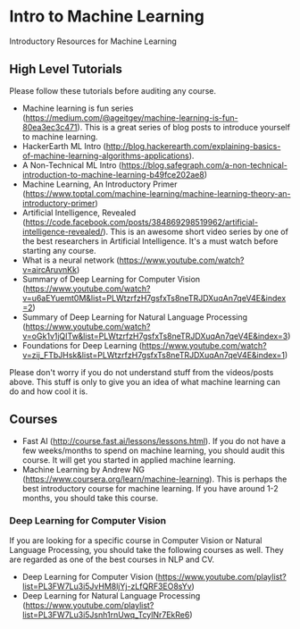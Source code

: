 # Intro to Machine Learning
Introductory Resources for Machine Learning

## High Level Tutorials
Please follow these tutorials before auditing any course.

- Machine learning is fun series (https://medium.com/@ageitgey/machine-learning-is-fun-80ea3ec3c471). This is a great series of blog posts to introduce yourself to machine learning.
- HackerEarth ML Intro (http://blog.hackerearth.com/explaining-basics-of-machine-learning-algorithms-applications).
- A Non-Technical ML Intro (https://blog.safegraph.com/a-non-technical-introduction-to-machine-learning-b49fce202ae8)
- Machine Learning, An Introductory Primer (https://www.toptal.com/machine-learning/machine-learning-theory-an-introductory-primer)
- Artificial Intelligence, Revealed (https://code.facebook.com/posts/384869298519962/artificial-intelligence-revealed/). This is an awesome short video series by one of the best researchers in Artificial Intelligence. It's a must watch before starting any course.
- What is a neural network (https://www.youtube.com/watch?v=aircAruvnKk)
- Summary of Deep Learning for Computer Vision (https://www.youtube.com/watch?v=u6aEYuemt0M&list=PLWtzrfzH7gsfxTs8neTRJDXuqAn7qeV4E&index=2)
- Summary of Deep Learning for Natural Language Processing (https://www.youtube.com/watch?v=oGk1v1jQITw&list=PLWtzrfzH7gsfxTs8neTRJDXuqAn7qeV4E&index=3)
- Foundations for Deep Learning (https://www.youtube.com/watch?v=zij_FTbJHsk&list=PLWtzrfzH7gsfxTs8neTRJDXuqAn7qeV4E&index=1)

Please don't worry if you do not understand stuff from the videos/posts above. This stuff is only to give you an idea of what machine learning can do and how cool it is.

## Courses

- Fast AI (http://course.fast.ai/lessons/lessons.html). If you do not have a few weeks/months to spend on machine learning, you should audit this course. It will get you started in applied machine learning. 
- Machine Learning by Andrew NG (https://www.coursera.org/learn/machine-learning). This is perhaps the best introductory course for machine learning. If you have around 1-2 months, you should take this course.

### Deep Learning for Computer Vision

If you are looking for a specific course in Computer Vision or Natural Language Processing, you should take the following courses as well. They are regarded as one of the best courses in NLP and CV.

- Deep Learning for Computer Vision (https://www.youtube.com/playlist?list=PL3FW7Lu3i5JvHM8ljYj-zLfQRF3EO8sYv)
- Deep Learning for Natural Language Processing (https://www.youtube.com/playlist?list=PL3FW7Lu3i5Jsnh1rnUwq_TcylNr7EkRe6)
